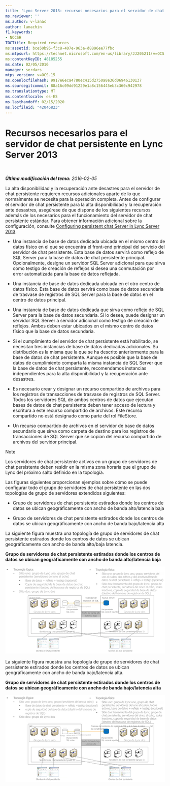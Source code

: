 ```yaml
---
title: 'Lync Server 2013: recursos necesarios para el servidor de chat persistente'
ms.reviewer: ''
ms.author: v-lanac
author: lanachin
f1.keywords:
- NOCSH
TOCTitle: Required resources
ms:assetid: bce50b95-f3c8-407e-963a-d8896ee77fbc
ms:mtpsurl: https://technet.microsoft.com/en-us/library/JJ205211(v=OCS.15)
ms:contentKeyID: 48185255
ms.date: 02/05/2016
manager: serdars
mtps_version: v=OCS.15
ms.openlocfilehash: 9917e6eca4780ec415d2750a8e36d06946130137
ms.sourcegitcommit: 88a16c09dd91229e1a8c156445eb3c360c942978
ms.translationtype: MT
ms.contentlocale: es-ES
ms.lasthandoff: 02/15/2020
ms.locfileid: "42046823"
---
```

<div data-xmlns="http://www.w3.org/1999/xhtml">

<div class="topic" data-xmlns="http://www.w3.org/1999/xhtml" data-msxsl="urn:schemas-microsoft-com:xslt" data-cs="http://msdn.microsoft.com/">

<div data-asp="http://msdn2.microsoft.com/asp">

# <a name="required-resources-for-persistent-chat-server-in-lync-server-2013"></a>Recursos necesarios para el servidor de chat persistente en Lync Server 2013

</div>

<div id="mainSection">

<div id="mainBody">

<span> </span>

_**Última modificación del tema:** 2016-02-05_

La alta disponibilidad y la recuperación ante desastres para el servidor de chat persistente requieren recursos adicionales aparte de lo que normalmente se necesita para la operación completa. Antes de configurar el servidor de chat persistente para la alta disponibilidad y la recuperación ante desastres, asegúrese de que dispone de los siguientes recursos además de los necesarios para el funcionamiento del servidor de chat persistente estándar. Para obtener información adicional sobre la configuración, consulte [Configuring persistent chat Server in Lync Server 2013](lync-server-2013-configuring-persistent-chat-server.md).

  - Una instancia de base de datos dedicada ubicada en el mismo centro de datos físico en el que se encuentra el front-end principal del servicio del servidor de chat persistente. Esta base de datos servirá como reflejo de SQL Server para la base de datos de chat persistente principal. Opcionalmente, designe un servidor SQL Server adicional para que sirva como testigo de creación de reflejos si desea una conmutación por error automatizada para la base de datos reflejada.

  - Una instancia de base de datos dedicada ubicada en el otro centro de datos físico. Esta base de datos servirá como base de datos secundaria de trasvase de registros de SQL Server para la base de datos en el centro de datos principal.

  - Una instancia de base de datos dedicada que sirva como reflejo de SQL Server para la base de datos secundaria. Si lo desea, puede designar un servidor SQL Server a servidor adicional como testigo de creación de reflejos. Ambos deben estar ubicados en el mismo centro de datos físico que la base de datos secundaria.

  - Si el cumplimiento del servidor de chat persistente está habilitado, se necesitan tres instancias de base de datos dedicadas adicionales. Su distribución es la misma que la que se ha descrito anteriormente para la base de datos de chat persistente. Aunque es posible que la base de datos de cumplimiento comparta la misma instancia de SQL Server que la base de datos de chat persistente, recomendamos instancias independientes para la alta disponibilidad y la recuperación ante desastres.

  - Es necesario crear y designar un recurso compartido de archivos para los registros de transacciones de trasvase de registros de SQL Server. Todos los servidores SQL de ambos centros de datos que ejecutan bases de datos de chat persistente deben tener acceso de lectura y escritura a este recurso compartido de archivos. Este recurso compartido no está designado como parte del rol FileStore.

  - Un recurso compartido de archivos en el servidor de base de datos secundario que sirva como carpeta de destino para los registros de transacciones de SQL Server que se copian del recurso compartido de archivos del servidor principal.

<div>


> [!NOTE]  
> Los servidores de chat persistente activos en un grupo de servidores de chat persistente deben residir en la misma zona horaria que el grupo de Lync del próximo salto definido en la topología.



</div>

Las figuras siguientes proporcionan ejemplos sobre cómo se puede configurar todo el grupo de servidores de chat persistente en las dos topologías de grupo de servidores extendidos siguientes:

  - Grupo de servidores de chat persistente estirados donde los centros de datos se ubican geográficamente con ancho de banda alto/latencia baja

  - Grupo de servidores de chat persistente estirados donde los centros de datos se ubican geográficamente con ancho de banda bajo/latencia alta

La siguiente figura muestra una topología de grupo de servidores de chat persistente estirados donde los centros de datos se ubican geográficamente con ancho de banda alto/baja latencia.

**Grupo de servidores de chat persistente estirados donde los centros de datos se ubican geográficamente con ancho de banda alto/latencia baja**

![Examen de configuración del grupo de servidores de chat persistente HBW](images/JJ205211.55d10910-c824-41e6-bed2-08d13a2abd65(OCS.15).jpg "Examen de configuración del grupo de servidores de chat persistente HBW")

La siguiente figura muestra una topología de grupo de servidores de chat persistente estirados donde los centros de datos se ubican geográficamente con ancho de banda bajo/latencia alta.

**Grupo de servidores de chat persistente estirados donde los centros de datos se ubican geográficamente con ancho de banda bajo/latencia alta**

![Examen de configuración del grupo de servidores de chat persistente LBW](images/JJ205211.586b0a3a-3767-4991-944f-ee54389512aa(OCS.15).jpg "Examen de configuración del grupo de servidores de chat persistente LBW")

</div>

<span> </span>

</div>

</div>

</div>

